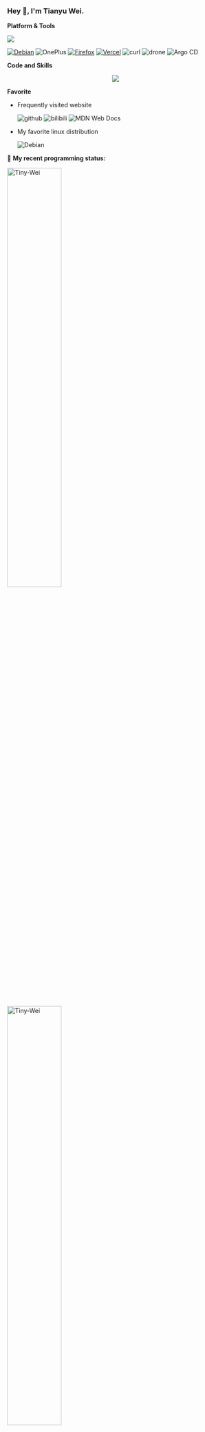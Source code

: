 ### Hey 👋, I'm Tianyu Wei.

**Platform & Tools**

[![](https://img.shields.io/badge/Editor-Visual%20Studio%20Code-007ACC?style=flat-square&logo=visual-studio-code&logoColor=ffffff)](https://code.visualstudio.com/)

[![Debian](https://img.shields.io/badge/Debian%20GNU%2FLinux-d70a53?style=for-the-badge&logo=debian&logoColor=fff)](https://debian.org/)
![OnePlus](https://img.shields.io/badge/OnePlus-%23F5010C.svg?style=for-the-badge&logo=oneplus&logoColor=white)
[![Firefox](https://img.shields.io/badge/FireFox-fb4141?style=for-the-badge&logo=Firefox-Browser&logoColor=ffffff)](https://www.mozilla.org/zh-CN/firefox/)
[![Vercel](https://img.shields.io/badge/Vercel-%23000000.svg?style=for-the-badge&logo=vercel&logoColor=white)](https://vercel.com/)
![curl](https://img.shields.io/badge/curl-%23073551.svg?style=for-the-badge&logo=curl&logoColor=white)
![drone](https://img.shields.io/badge/drone-%232babe3.svg?style=for-the-badge&logo=drone&logoColor=white)
![Argo CD](https://img.shields.io/badge/Argo%20CD-%23EF7B4D.svg?style=for-the-badge&logo=argo&logoColor=white)

**Code and Skills**  
<p align="center">
  <a href="https://skillicons.dev">
    <img src="https://skillicons.dev/icons?i=go,rust,html,css,js,threejs,py,vscode,vim,md,git,nginx,grafana,prometheus,linux,debian,kali,docker,kubernetes,openstack,terraform,ansible,bash,cloudflare,github,githubactions,gmail,redis" />
  </a>
</p>

**Favorite**
- Frequently visited website

  ![github](https://img.shields.io/badge/github-%23000000.svg?style=for-the-badge&logo=github&logoColor=white)
  ![bilibili](https://img.shields.io/badge/bilibili-%2300A1D6.svg?style=for-the-badge&logo=bilibili&logoColor=white)
  ![MDN Web Docs](https://img.shields.io/badge/mdnwebdocs-000000.svg?style=for-the-badge&logo=mdnwebdocs&logoColor=white)

- My favorite linux distribution

  ![Debian](https://skillicons.dev/icons?i=debian)

🤔 **My recent programming status:**
<div style="width=100px"><span><img src="https://github-readme-stats.vercel.app/api?username=Tiny-Wei&show_icons=true&theme=react" alt="Tiny-Wei" width=50% /></span>
<span><img src="https://github-readme-streak-stats.herokuapp.com/?user=Tiny-Wei&theme=react" alt="Tiny-Wei" width=50% /></span></div>

